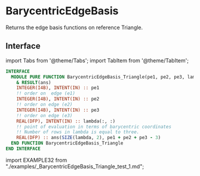 # BarycentricEdgeBasis

<!-- markdownlint-disable MD041 MD013 MD033 MD012 -->

Returns the edge basis functions on reference Triangle.

## Interface

import Tabs from '@theme/Tabs';
import TabItem from '@theme/TabItem';

<Tabs>
<TabItem value="interface" label="܀ Interface" default>

```fortran
INTERFACE
  MODULE PURE FUNCTION BarycentricEdgeBasis_Triangle(pe1, pe2, pe3, lambda) &
    & RESULT(ans)
    INTEGER(I4B), INTENT(IN) :: pe1
    !! order on  edge (e1)
    INTEGER(I4B), INTENT(IN) :: pe2
    !! order on edge (e2)
    INTEGER(I4B), INTENT(IN) :: pe3
    !! order on edge (e3)
    REAL(DFP), INTENT(IN) :: lambda(:, :)
    !! point of evaluation in terms of barycentric coordinates
    !! Number of rows in lambda is equal to three.
    REAL(DFP) :: ans(SIZE(lambda, 2), pe1 + pe2 + pe3 - 3)
  END FUNCTION BarycentricEdgeBasis_Triangle
END INTERFACE
```

</TabItem>

<TabItem value="example" label="️܀ See example">

import EXAMPLE32 from "./examples/_BarycentricEdgeBasis_Triangle_test_1.md";

<EXAMPLE32 />

</TabItem>

<TabItem value="close" label="↢ ">

</TabItem>
</Tabs>
